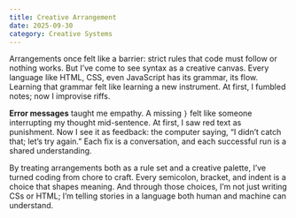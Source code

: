 ```yaml
---
title: Creative Arrangement
date: 2025-09-30
category: Creative Systems
---
```

Arrangements once felt like a barrier: strict rules that code must follow or nothing works. But I’ve come to see syntax as a creative canvas. Every language like HTML, CSS, even JavaScript has its grammar, its flow. Learning that grammar felt like learning a new instrument. At first, I fumbled notes; now I improvise riffs.

**Error messages** taught me empathy. A missing `}` felt like someone interrupting my thought mid-sentence. At first, I saw red text as punishment. Now I see it as feedback: the computer saying, “I didn’t catch that; let’s try again.” Each fix is a conversation, and each successful run is a shared understanding.

By treating arrangements both as a rule set and a creative palette, I’ve turned coding from chore to craft. Every semicolon, bracket, and indent is a choice that shapes meaning. And through those choices, I’m not just writing CSs or HTML; I’m telling stories in a language both human and machine can understand.